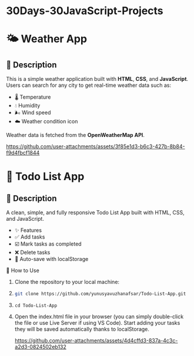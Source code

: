 # 30Days-30JavaScript-Projects
# 🌤️ Weather App
## 📌 Description

This is a simple weather application built with **HTML**, **CSS**, and **JavaScript**.  
Users can search for any city to get real-time weather data such as:

- 🌡️ Temperature  
- 💧 Humidity  
- 🌬️ Wind speed  
- ☁️ Weather condition icon

Weather data is fetched from the **OpenWeatherMap API**.

https://github.com/user-attachments/assets/3f85e1d3-b6c3-427b-8b84-f9d4fbcf1844

# 📝 Todo List App
## 📌 Description

A clean, simple, and fully responsive Todo List App built with HTML, CSS, and JavaScript.

- ✨ Features
- ✅ Add tasks
- ☑️ Mark tasks as completed
- ❌ Delete tasks
- 💾 Auto-save with localStorage 

🚀 How to Use
1.  Clone the repository to your local machine:
2. ```bash
   git clone https://github.com/yunusyavuzhanafsar/Todo-List-App.git
   ```
3. ```
   cd Todo-List-App
   ```
4. Open the index.html file in your browser (you can simply double-click the file or use Live Server if using VS Code). Start adding your tasks they will be saved automatically thanks to localStorage.

   https://github.com/user-attachments/assets/4d4cffd3-837a-4c3c-a2d3-0824502eb132



